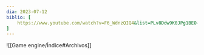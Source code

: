 ```yaml
---
dia: 2023-07-12
biblio: [
	https://www.youtube.com/watch?v=F6_WdnzQIQ4&list=PLv8Ddw9K0JPg1BEO-RS-0MYs423cvLVtj&index=19,
]
---
```










![[Game engine/Índice#Archivos]]